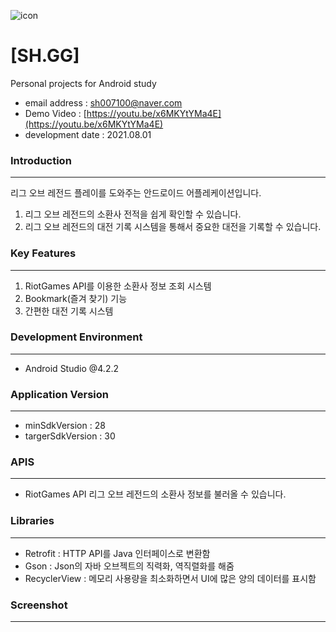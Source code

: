 ![icon](https://user-images.githubusercontent.com/80076029/127946176-6496a63b-78f5-4601-a022-7e42cbe06f8f.jpg)
# [SH.GG]

Personal projects for Android study

- email address : [sh007100@naver.com](mailto:sh007100@naver.com)
- Demo Video : [https://youtu.be/x6MKYtYMa4E](https://youtu.be/x6MKYtYMa4E)
- development date : 2021.08.01

### Introduction

---

리그 오브 레전드 플레이를 도와주는 안드로이드 어플레케이션입니다.

1. 리그 오브 레전드의 소환사 전적을 쉽게 확인할 수 있습니다.
2. 리그 오브 레전드의 대전 기록 시스템을 통해서 중요한 대전을 기록할 수 있습니다.

### Key Features

---

1. RiotGames API를 이용한 소환사 정보 조회 시스템
2. Bookmark(즐겨 찾기) 기능
3. 간편한 대전 기록 시스템

### Development Environment

---

- Android Studio @4.2.2

### Application Version

---

- minSdkVersion : 28
- targerSdkVersion : 30

### APIS

---

- RiotGames API
리그 오브 레전드의 소환사 정보를 불러올 수 있습니다.

### Libraries

---

- Retrofit : HTTP API를 Java 인터페이스로 변환함
- Gson : Json의 자바 오브젝트의 직력화, 역직렬화를 해줌
- RecyclerView : 메모리 사용량을 최소화하면서 UI에 많은 양의 데이터를 표시함

### Screenshot

---



